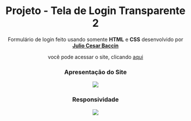 
<h1 align="center"> 
Projeto - Tela de Login Transparente 2
</h1>
 
 <p align="center">
 Formulário de login feito usando somente <strong>HTML</strong> e <strong>CSS</strong> desenvolvido por <a target="_blank" rel="external" href="https://github.com/juliobaccin/"><strong>Julio Cesar Baccin</strong></a>
 </p>

<p align="center">
 você pode acessar o site, clicando <a href="https://juliobaccin.github.io/Projeto-Tela-de-Login-Transparente-2/">aqui</a>
</p>

<h3 align="center"> 
 Apresentação do Site
</h3>
<p align="center"><img src="https://github.com/juliobaccin/Projeto-Tela-de-Login-Transparente-2/blob/main/Site.gif"></p>

<div align="center">
<h3>
  Responsividade
 </h3> 
<img src="https://github.com/juliobaccin/Projeto-Tela-de-Login-Transparente-2/blob/main/responsividade.gif">
</div>
